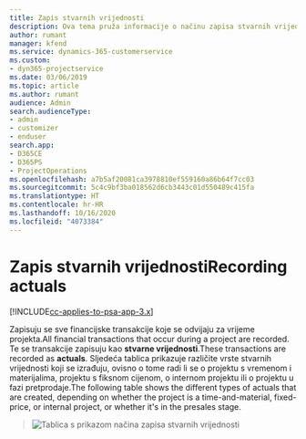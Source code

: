 ```yaml
---
title: Zapis stvarnih vrijednosti
description: Ova tema pruža informacije o načinu zapisa stvarnih vrijednosti.
author: rumant
manager: kfend
ms.service: dynamics-365-customerservice
ms.custom:
- dyn365-projectservice
ms.date: 03/06/2019
ms.topic: article
ms.author: rumant
audience: Admin
search.audienceType:
- admin
- customizer
- enduser
search.app:
- D365CE
- D365PS
- ProjectOperations
ms.openlocfilehash: a7b5af20081ca3978810ef559160a86b64f7cc03
ms.sourcegitcommit: 5c4c9bf3ba018562d6cb3443c01d550489c415fa
ms.translationtype: HT
ms.contentlocale: hr-HR
ms.lasthandoff: 10/16/2020
ms.locfileid: "4073384"
---
```

# <a name="recording-actuals"></a><span data-ttu-id="fa4fc-103">Zapis stvarnih vrijednosti</span><span class="sxs-lookup"><span data-stu-id="fa4fc-103">Recording actuals</span></span> 

[!INCLUDE[cc-applies-to-psa-app-3.x](../includes/cc-applies-to-psa-app-3x.md)]

<span data-ttu-id="fa4fc-104">Zapisuju se sve financijske transakcije koje se odvijaju za vrijeme projekta.</span><span class="sxs-lookup"><span data-stu-id="fa4fc-104">All financial transactions that occur during a project are recorded.</span></span> <span data-ttu-id="fa4fc-105">Te se transakcije zapisuju kao **stvarne vrijednosti**.</span><span class="sxs-lookup"><span data-stu-id="fa4fc-105">These transactions are recorded as **actuals**.</span></span> <span data-ttu-id="fa4fc-106">Sljedeća tablica prikazuje različite vrste stvarnih vrijednosti koji se izrađuju, ovisno o tome radi li se o projektu s vremenom i materijalima, projektu s fiksnom cijenom, o internom projektu ili o projektu u fazi pretprodaje.</span><span class="sxs-lookup"><span data-stu-id="fa4fc-106">The following table shows the different types of actuals that are created, depending on whether the project is a time-and-material, fixed-price, or internal project, or whether it's in the presales stage.</span></span>

> ![Tablica s prikazom načina zapisa stvarnih vrijednosti](media/advanced-table2.png)
